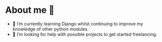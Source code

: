 # About me 👋

- 🌱 I’m currently learning Django whilst continuing to improve my knowledge of other python modules.
- 🤔 I’m looking for help with possible projects to get started freelancing.
  
<!--
- 🔭 I’m currently working on ...
- 👯 I’m looking to collaborate on ...
- 💬 Ask me about ...
- 📫 How to reach me:
- 😄 Pronouns: ...
- ⚡ Fun fact: ...
-->
